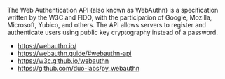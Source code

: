 The Web Authentication API (also known as WebAuthn) is a specification written by the W3C and FIDO, with the participation of Google, Mozilla, Microsoft, Yubico, and others. The API allows servers to register and authenticate users using public key cryptography instead of a password.

- https://webauthn.io/
- https://webauthn.guide/#webauthn-api
- https://w3c.github.io/webauthn
- https://github.com/duo-labs/py_webauthn
